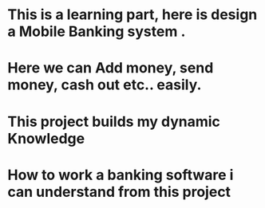 # This is a learning part, here is design a Mobile Banking system .
# Here we can Add money, send money, cash out etc.. easily.

# This project builds my dynamic Knowledge 
# How to work a banking software i can understand from this project 
